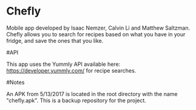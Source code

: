 # Chefly

Mobile app developed by Isaac Nemzer, Calvin Li and Matthew Saltzman.
Chefly allows you to search for recipes based on what you have in your fridge, and save the ones that you like.

#API

This app uses the Yummly API available here: https://developer.yummly.com/ for recipe searches.

#Notes

An APK from 5/13/2017 is located in the root directory with the name "chefly.apk".
This is a backup repository for the project.
